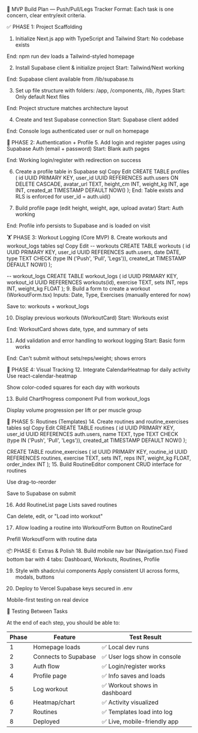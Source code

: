 🧱 MVP Build Plan — Push/Pull/Legs Tracker
Format: Each task is one concern, clear entry/exit criteria.

✅ PHASE 1: Project Scaffolding
1. Initialize Next.js app with TypeScript and Tailwind
Start: No codebase exists

End: npm run dev loads a Tailwind-styled homepage

2. Install Supabase client & initialize project
Start: Tailwind/Next working

End: Supabase client available from /lib/supabase.ts

3. Set up file structure with folders: /app, /components, /lib, /types
Start: Only default Next files

End: Project structure matches architecture layout

4. Create and test Supabase connection
Start: Supabase client added

End: Console logs authenticated user or null on homepage

🔐 PHASE 2: Authentication + Profile
5. Add login and register pages using Supabase Auth (email + password)
Start: Blank auth pages

End: Working login/register with redirection on success

6. Create a profile table in Supabase
sql
Copy
Edit
CREATE TABLE profiles (
  id UUID PRIMARY KEY,
  user_id UUID REFERENCES auth.users ON DELETE CASCADE,
  avatar_url TEXT,
  height_cm INT,
  weight_kg INT,
  age INT,
  created_at TIMESTAMP DEFAULT NOW()
);
End: Table exists and RLS is enforced for user_id = auth.uid()

7. Build profile page (edit height, weight, age, upload avatar)
Start: Auth working

End: Profile info persists to Supabase and is loaded on visit

🏋️ PHASE 3: Workout Logging (Core MVP)
8. Create workouts and workout_logs tables
sql
Copy
Edit
-- workouts
CREATE TABLE workouts (
  id UUID PRIMARY KEY,
  user_id UUID REFERENCES auth.users,
  date DATE,
  type TEXT CHECK (type IN ('Push', 'Pull', 'Legs')),
  created_at TIMESTAMP DEFAULT NOW()
);

-- workout_logs
CREATE TABLE workout_logs (
  id UUID PRIMARY KEY,
  workout_id UUID REFERENCES workouts(id),
  exercise TEXT,
  sets INT,
  reps INT,
  weight_kg FLOAT
);
9. Build a form to create a workout (WorkoutForm.tsx)
Inputs: Date, Type, Exercises (manually entered for now)

Save to: workouts + workout_logs

10. Display previous workouts (WorkoutCard)
Start: Workouts exist

End: WorkoutCard shows date, type, and summary of sets

11. Add validation and error handling to workout logging
Start: Basic form works

End: Can't submit without sets/reps/weight; shows errors

📅 PHASE 4: Visual Tracking
12. Integrate CalendarHeatmap for daily activity
Use react-calendar-heatmap

Show color-coded squares for each day with workouts

13. Build ChartProgress component
Pull from workout_logs

Display volume progression per lift or per muscle group

🧩 PHASE 5: Routines (Templates)
14. Create routines and routine_exercises tables
sql
Copy
Edit
CREATE TABLE routines (
  id UUID PRIMARY KEY,
  user_id UUID REFERENCES auth.users,
  name TEXT,
  type TEXT CHECK (type IN ('Push', 'Pull', 'Legs')),
  created_at TIMESTAMP DEFAULT NOW()
);

CREATE TABLE routine_exercises (
  id UUID PRIMARY KEY,
  routine_id UUID REFERENCES routines,
  exercise TEXT,
  sets INT,
  reps INT,
  weight_kg FLOAT,
  order_index INT
);
15. Build RoutineEditor component
CRUD interface for routines

Use drag-to-reorder

Save to Supabase on submit

16. Add RoutineList page
Lists saved routines

Can delete, edit, or "Load into workout"

17. Allow loading a routine into WorkoutForm
Button on RoutineCard

Prefill WorkoutForm with routine data

📦 PHASE 6: Extras & Polish
18. Build mobile nav bar (Navigation.tsx)
Fixed bottom bar with 4 tabs: Dashboard, Workouts, Routines, Profile

19. Style with shadcn/ui components
Apply consistent UI across forms, modals, buttons

20. Deploy to Vercel
Supabase keys secured in .env

Mobile-first testing on real device

🧪 Testing Between Tasks

At the end of each step, you should be able to:

| Phase | Feature              | Test Result                  |
| ----- | -------------------- | ---------------------------- |
| 1     | Homepage loads       | ✅ Local dev runs             |
| 2     | Connects to Supabase | ✅ User logs show in console  |
| 3     | Auth flow            | ✅ Login/register works       |
| 4     | Profile page         | ✅ Info saves and loads       |
| 5     | Log workout          | ✅ Workout shows in dashboard |
| 6     | Heatmap/chart        | ✅ Activity visualized        |
| 7     | Routines             | ✅ Templates load into log    |
| 8     | Deployed             | ✅ Live, mobile-friendly app  |
